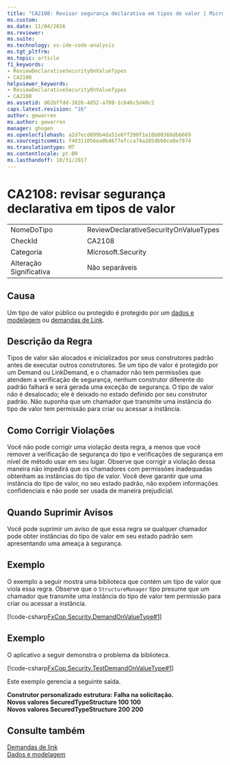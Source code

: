 ```yaml
---
title: "CA2108: Revisar segurança declarativa em tipos de valor | Microsoft Docs"
ms.custom: 
ms.date: 11/04/2016
ms.reviewer: 
ms.suite: 
ms.technology: vs-ide-code-analysis
ms.tgt_pltfrm: 
ms.topic: article
f1_keywords:
- ReviewDeclarativeSecurityOnValueTypes
- CA2108
helpviewer_keywords:
- ReviewDeclarativeSecurityOnValueTypes
- CA2108
ms.assetid: d62bffdd-3826-4d52-a708-1c646c5d48c2
caps.latest.revision: "16"
author: gewarren
ms.author: gewarren
manager: ghogen
ms.openlocfilehash: a2d7ecd899b4da51e6ff200f1e18b00366db6669
ms.sourcegitcommit: f40311056ea0b4677efcca74a285dbb0ce0e7974
ms.translationtype: MT
ms.contentlocale: pt-BR
ms.lasthandoff: 10/31/2017
---
```

# <a name="ca2108-review-declarative-security-on-value-types"></a>CA2108: revisar segurança declarativa em tipos de valor
|||  
|-|-|  
|NomeDoTipo|ReviewDeclarativeSecurityOnValueTypes|  
|CheckId|CA2108|  
|Categoria|Microsoft.Security|  
|Alteração Significativa|Não separáveis|  
  
## <a name="cause"></a>Causa  
 Um tipo de valor público ou protegido é protegido por um [dados e modelagem](/dotnet/framework/data/index) ou [demandas de Link](/dotnet/framework/misc/link-demands).  
  
## <a name="rule-description"></a>Descrição da Regra  
 Tipos de valor são alocados e inicializados por seus construtores padrão antes de executar outros construtores. Se um tipo de valor é protegido por um Demand ou LinkDemand, e o chamador não tem permissões que atendem a verificação de segurança, nenhum construtor diferente do padrão falhará e será gerada uma exceção de segurança. O tipo de valor não é desalocado; ele é deixado no estado definido por seu construtor padrão. Não suponha que um chamador que transmite uma instância do tipo de valor tem permissão para criar ou acessar a instância.  
  
## <a name="how-to-fix-violations"></a>Como Corrigir Violações  
 Você não pode corrigir uma violação desta regra, a menos que você remover a verificação de segurança do tipo e verificações de segurança em nível de método usar em seu lugar. Observe que corrigir a violação dessa maneira não impedirá que os chamadores com permissões inadequadas obtenham as instâncias do tipo de valor. Você deve garantir que uma instância do tipo de valor, no seu estado padrão, não expõem informações confidenciais e não pode ser usada de maneira prejudicial.  
  
## <a name="when-to-suppress-warnings"></a>Quando Suprimir Avisos  
 Você pode suprimir um aviso de que essa regra se qualquer chamador pode obter instâncias do tipo de valor em seu estado padrão sem apresentando uma ameaça à segurança.  
  
## <a name="example"></a>Exemplo  
 O exemplo a seguir mostra uma biblioteca que contém um tipo de valor que viola essa regra. Observe que o `StructureManager` tipo presume que um chamador que transmite uma instância do tipo de valor tem permissão para criar ou acessar a instância.  
  
 [!code-csharp[FxCop.Security.DemandOnValueType#1](../code-quality/codesnippet/CSharp/ca2108-review-declarative-security-on-value-types_1.cs)]  
  
## <a name="example"></a>Exemplo  
 O aplicativo a seguir demonstra o problema da biblioteca.  
  
 [!code-csharp[FxCop.Security.TestDemandOnValueType#1](../code-quality/codesnippet/CSharp/ca2108-review-declarative-security-on-value-types_2.cs)]  
  
 Este exemplo gerencia a seguinte saída.  
  
 **Construtor personalizado estrutura: Falha na solicitação.**  
**Novos valores SecuredTypeStructure 100 100**  
**Novos valores SecuredTypeStructure 200 200**   
## <a name="see-also"></a>Consulte também  
 [Demandas de link](/dotnet/framework/misc/link-demands)   
 [Dados e modelagem](/dotnet/framework/data/index)